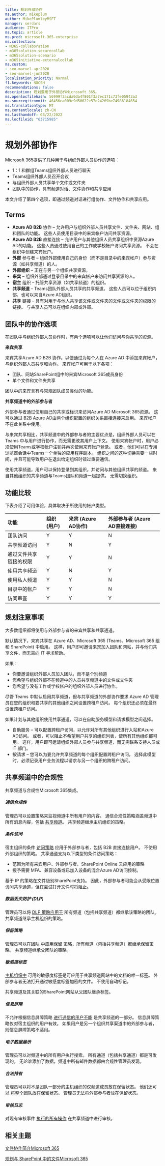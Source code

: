 ```yaml
---
title: 规划外部协作
ms.author: mikeplum
author: MikePlumleyMSFT
manager: serdars
audience: ITPro
ms.topic: article
ms.prod: microsoft-365-enterprise
ms.collection:
- M365-collaboration
- m365solution-securecollab
- m365solution-scenario
- m365initiative-externalcollab
ms.custom:
- seo-marvel-apr2020
- seo-marvel-jun2020
localization_priority: Normal
f1.keywords: NOCSH
recommendations: false
description: 规划要用于外部协作Microsoft 365。
ms.openlocfilehash: 56999f3acda0da4f801f3a7ec171c73fe05943a3
ms.sourcegitcommit: 46456ca009c9d50622e57e24269be74986184654
ms.translationtype: MT
ms.contentlocale: zh-CN
ms.lasthandoff: 03/22/2022
ms.locfileid: "63715985"
---
```

# <a name="plan-external-collaboration"></a>规划外部协作

Microsoft 365提供了几种用于与组织外部人员协作的选项：

- 1：1 和群组Teams组织外部人员进行聊天
- Teams组织外部人员召开会议
- 与组织外部人员共享单个文件或文件夹
- 团队中的协作，具有频道对话、文件协作和共享应用

本文介绍了第四个选项，即通过频道对话进行组协作、文件协作和共享应用。 

## <a name="terms"></a>Terms

- **Azure AD B2B** 协作 – 允许用户与组织外部人员共享文件、文件夹、网站、组和团队的功能。 这些人员使用目录中的来宾帐户访问共享资源。
- **Azure AD B2B** 直接连接 – 允许用户与其他组织人员共享组织中资源Azure AD的功能。 这些人员通过使用自己的工作或学校帐户访问共享资源。 不会在组织中创建来宾帐户。
- **外部** 参与者 – 组织外部使用自己的身份（而不是目录中的来宾帐户）参与资源（如共享频道）的人。
- **外部组织** – 正在与另一个组织共享资源。
- **来宾** – 组织外部通过登录目录中的来宾帐户来访问共享资源的人。
- **宿主** 组织 – 托管共享资源（如共享频道）的组织。
- **共享频道** – Teams团队外部人员共享的共享频道。 这些人员可以位于组织内部，也可以来自Azure AD组织。
- **共享** 链接 – 具有对用于与他人共享该文件或文件夹的文件或文件夹的权限的链接。 与共享人员可以在组织内部或外部。

## <a name="options-for-collaboration-in-a-team"></a>团队中的协作选项

在团队中与组织外部人员协作时，有两个选项可以让他们访问与你共享的资源。

**来宾共享**

来宾共享Azure AD B2B 协作，以便通过为每个人在 Azure AD 中添加来宾帐户，与组织外部人员共享和协作。 来宾帐户可用于以下各项：

- 团队、网站SharePoint组中的来宾Microsoft 365成员身份
- 单个文件和文件夹共享

团队中的来宾具有与常规团队成员类似的功能。

**共享频道中的外部参与者**

外部参与者通过使用自己的共享或标识来访问Azure AD Microsoft 365资源。 这可以通过 B2B Azure AD由两个组织配置的组织关系直接连接来启用。 来宾帐户不在此关系中使用。

与来宾共享相比，共享频道中的外部参与者的主要优点是，组织外部人员可以在 Teams 中与用户进行协作，而无需更改其用户上下文。 使用来宾帐户时，用户必须使用Teams或学校帐户注销并再次使用来宾帐户登录。 或者，他们可以在专用浏览器会话中Teams一个单独的应用程序副本。 组织之间的这种切换需要一些时间，并且可能导致用户在退出给定组织时错过重要通信。

使用共享频道，用户可以保持登录到其组织，并访问与其他组织共享的频道。 来自其他组织的共享频道与Teams团队和频道一起提供。 无需切换组织。

## <a name="feature-comparison"></a>功能比较

下表介绍了可用体验，具体取决于所使用的帐户类型。

|功能|组织 (用户) |来宾 (Azure AD协作) |外部参与者 (Azure AD直接连接) |
|:-----|:-----|:------|:-------|
|团队访问|Y|Y|N|
|共享频道访问|Y|N|Y|
|通过文件共享链接的权限|Y|Y|N|
|使用共享频道|Y|N|Y|
|使用私人频道|Y|Y|N|
|目录中的帐户|Y|Y|N|
|访问审查|Y|Y|Y|
            
## <a name="planning-considerations"></a>规划注意事项

大多数组织都将使用与外部参与者的来宾共享和共享通道。 

默认情况下，来宾共享在 Azure AD、Microsoft 365 (Teams、Microsoft 365 组和 SharePoint) 中启用。 这样，用户即可邀请来宾加入团队和网站，并与他们共享文件，而无需向 IT 寻求帮助。

如果：
- 你要邀请组织外部人员加入团队，而不是个别频道
- 您希望与组织外部不在频道中的人员共享频道中的文件或文件夹
- 您希望与没有工作或学校帐户的组织外部人员进行协作。

尽管 Teams 中默认启用共享频道，但与共享频道的外部协作要求 Azure AD 管理员在您的组织和要共享的其他组织之间设置跨租户访问。 每个组织还必须在最终设置跨租户访问。

如果计划与其他组织使用共享通道，可以在自助服务模型和请求模型之间选择。

- 自助服务 – 可以配置跨租户访问，以允许对所有其他组织进行入站和Azure AD访问。 或者，可以阻止不希望用户共享的组织列表，使所有其他组织都可用。 这样，用户即可邀请组织外部人员参与共享频道，而无需联系支持人员或 IT 部门。
- 按请求 – 您可以为要允许共享频道的每个组织配置跨租户访问。 选择此模型时，必须记录用户业务流程以请求与另一个组织的跨租户访问。

## <a name="compliance-in-shared-channels"></a>共享频道中的合规性

共享频道与合规性Microsoft 365集成。

##### <a name="communications-compliance"></a>通信合规性

管理员可以设置策略来监视频道中所有用户的内容。 通信合规性策略涵盖频道中所有消息内容，包括 [共享频道](/microsoft-365/compliance/communication-compliance)。 共享频道继承主机组织的策略。

##### <a name="conditional-access"></a>条件访问

宿主组织的条件 [访问策略](/azure/active-directory/conditional-access/overview) 应用于外部参与者，包括 B2B 直接连接用户。 不使用外部组织的策略。 共享通道支持以下类型的条件访问策略：

- 范围为所有来宾用户、外部参与者、SharePoint Online 云应用的策略
- 授予需要 MFA、兼容设备或已加入设备的混合Azure AD访问控制。 

基于 IP 的策略在文件级别SharePoint支持。 因此，外部参与者可能会从受限位置访问共享通道，但在尝试打开文件时将阻止。

##### <a name="data-loss-prevention-dlp"></a>数据丢失防护 (DLP)

管理员可以将 [DLP 策略应用于](/microsoft-365/compliance/dlp-policy-design) 所有频道（包括共享频道）都继承该策略的团队。 共享频道继承主机组织的策略。

##### <a name="retention-policy"></a>保留策略

管理员可以在团队 [中应用保留](/microsoft-365/compliance/retention) 策略，所有频道（包括共享频道）都继承保留策略。 共享频道继承父团队的策略。

##### <a name="sensitivity-labels"></a>敏感度标签

[主机组织中](/microsoft-365/compliance/sensitivity-labels) 可用的敏感度标签是可应用于共享频道网站中的文档的唯一标签。 外部参与者无法打开通过敏感度标签加密的文件。 不使用自动标记。

共享频道及其关联的SharePoint网站从父团队继承标签。

##### <a name="information-barriers"></a>信息屏障

不允许根据信息屏障策略 [进行通信的用户不能](/microsoftteams/information-barriers-in-teams) 是共享频道的一部分。 信息屏障策略仅对宿主组织的用户有效。 如果用户是另一个组织共享渠道中的外部参与者，则信息屏障策略不适用。

##### <a name="ediscovery"></a>电子数据展示

管理员可以对频道中的所有用户执行搜索。 所有通道（包括共享通道）都是可发现的。 无论谁添加了数据，频道中所有邮件数据都由合规性管理员发现。

##### <a name="legal-hold"></a>合法持有

管理员可以将不是团队一部分的主机组织的仅频道成员放在保留状态。 他们还可以 [将整个团队放在保留状态](/MicrosoftTeams/legal-hold)。 管理员无法将外部参与者放在保留状态。

##### <a name="audit-logs"></a>审核日志

对现有审核事件 [执行的所有操作](/microsoft-365/compliance/detailed-properties-in-the-office-365-audit-log) 在共享频道中进行审核。


## <a name="related-topics"></a>相关主题

[文件协作简介Microsoft 365](/sharepoint/intro-to-file-collaboration)

[规划与 SharePoint 中的文件Microsoft 365](/sharepoint/deploy-file-collaboration)
